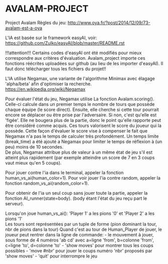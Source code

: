 # AVALAM-PROJECT
Project Avalam
Règles du jeu:
http://www.oya.fr/?post/2014/12/09/73-avalam-est-a-oya

L'IA est basée sur le framework easyAI, voir:
https://github.com/Zulko/easyAI/blob/master/README.rst

!!!attention!!!
 Certains codes d'easyAI ont été modifiés pour mieux correspondre aux critères d'évaluation. Avalam_project importe ces fonctions réécrites uploadées sur github (au lieu de les importer d'easyAI). Il faut donc télécharger tous les fichiers du projet!!

L'IA utilise Negamax, une variante de l'algorithme Minimax avec élagage 'alpha/beta' afin d'optimiser la recherche.
https://en.wikipedia.org/wiki/Negamax



Pour évaluer l'état du jeu, Negamax utilise La fonction Avalam.scoring(). Celle-ci calcule dans un premier temps le nombre de tours que possède chaque équipe (le score direct). 
Ensuite, elle cherche si cette tour pourrait encore se déplacer ou être prise par l'adversaire. Si non, c'est qu'elle est 'figée'. Elle ne bougera plus de la partie, donc le point qu'elle rapporte peut être considéré comme acquis. Ces tours valorisent le score du joueur qui la possède. Cette façon d'évaluer le score vise à compenser le fait que Negamax n'a pas le temps de calculer très profondément. 
Un temps limite (break_time) a été ajouté a Negamax pour limiter le temps de réflexion à (un peu) moins de 10 secondes.  
De plus, Negamax attribue plus de valeur à un même état de jeu s'il est atteint plus rapidement (par exemple atteindre un score de 7 en 3 coups vaut mieux qu'en 5 coups).


Pour jouer contre l'ia dans le terminal, appeler la fonction human_vs_ai(human_color=1).
Pour voir jouer l'ia contre random, appeler la fonction random_vs_ai(random_color=1).

Pour obtenir de l'ia un seul coup sans jouer toute la partie, appeler la fonction AI_runner(state=body). (body étant l'état du jeu reçu part le serveur).


Lorsqu'on joue human_vs_ai():
'Player 1' a les pions '0' et 'Player 2' a les pions '1'    
Les tours sont représentées par un tuple de forme (pion dominant la tour, nbr de pions dans la tour)
Quand c'est au tour de Human_Player de jouer, le joueur peut rentrer dans la ligne de commande:
    - le mouvement à jouer, sous forme de 4 numéros 'ab cd' avec a=ligne 'from', b=colonne 'from', c=ligne 'to', d=colonne 'to'
    - 'show moves' pour montrer tous les coups possibles
    - 'move #nbr' pour jouer le coups numéro 'nbr' proposés par 'show moves'
    - 'quit' pour interrompre le jeu
